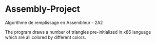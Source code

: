 # Assembly-Project
 Algorithme de remplissage en Assembleur - 2A2

The program draws a number of triangles pre-initialized in x86 language which are all colored by different colors.
